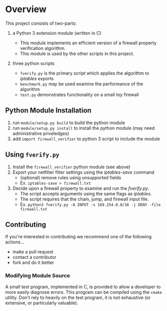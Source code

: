 # Overview

This project consists of two-parts: 
   1) a Python 3 extension module (written in C)
      * This module implements an efficient version of a firewall property verification algorithm.
      * This module is used by the other scripts in this project.
      
   2) three python scripts
      * ``fverify.py`` is the primary script which applies the algorithm to *iptables* exports
      * ``benchmark.py`` may be used examine the performance of the algorithm
      * ``test.py`` demonstrates functionality on a small toy firewall


## Python Module Installation

1) run ``module/setup.py build`` to build the python module
2) run ``module/setup.py install`` to install the python module (may need administrative priveledges)
3) add ``import firewall_verifier`` to python 3 script to include the module

## Using ``fverify.py``

1) Install the ``firewall_verifier`` python module (see above)
2) Export your netfilter filter settings using the *iptables-save* command
    * (optional) remove rules using unsupported fields
    * Ex. ``iptables-save > firewall.txt``
3) Decide upon a firewall property to examine and run the *fverify.py*.
    * The script accepts arguments using the same flags as *iptables*.
    * The script requires that the chain, jump, and firewall input file.
    * Ex. ``python3 fverify.py -A INPUT -s 169.254.0.0/16 -j DENY -file firewall.txt``
    
## Contributing

If you're interested in contributing we recommend one of the following actions...

* make a pull request
* contact a contributor
* fork and do it better

### Modifying Module Source

A small test program, implemented in C, is provided to allow a developer to more easily diagnose errors.
This program can be compiled using the ``cmake`` utility. 
Don't rely to heavily on the test program, it is not exhaustive (or extensive, or particularly valuable).
